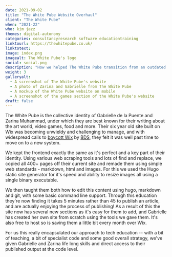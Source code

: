 ```yaml
---
date: 2021-09-02
title: "The White Pube Website Overhaul"
client: "The White Pube"
when: "2021-22"
who: kim jazz
themes: digital-autonomy
categories: consultancyresearch software educationtraining
linktourl: https://thewhitepube.co.uk/
linktotext:
image: index.png
imagealt: The White Pube's logo
social: social.png
description: "How we helped The White Pube transition from an outdated and user-unfriendly Wix site to a properly structured and accessible static site, and learn basic web skills in the process."
weight: 3
galleryalt:
  - A screenshot of The White Pube's website
  - A photo of Zarina and Gabrielle from The White Pube
  - A mockup of the White Pube website on mobile
  - A screenshot of the games section of the White Pube's website
draft: false
---
```


The White Pube is the collective identity of Gabrielle de la Puente and Zarina Muhammad, under which they are best known for their writing about the art world, video games, food and more. Their six year old site built on Wix was becoming unwieldy and challenging to manage, and with widespread calls to [boycott Wix](https://boycottwix.org/) by [BDS](https://bdsmovement.net/), they felt it was well past time to move on to a new system.

We kept the frontend exactly the same as it's perfect and a key part of their identity. Using various web scraping tools and lots of find and replace, we copied all 400+ pages off their current site and remade them using simple web standards - markdown, html and images. For this we used the Hugo static site generator for it's speed and ability to resize images all using a single binary executable.

We then taught them both how to edit this content using hugo, markdown and git, with some basic command line support. Through this education they're now finding it takes 5 minutes rather than 45 to publish an article, and are actually enjoying the process of publishing! As a result of this the site now has several new sections as it's easy for them to add, and Gabrielle has created her own site from scratch using the tools we gave them. It's also free to host so is saving them a little bit every month over Wix.

For us this really encapsulated our approach to tech education -- with a bit of teaching, a bit of specialist code and some good overall strategy, we've given Gabrielle and Zarina life long skills and direct access to their published output at the code level.
